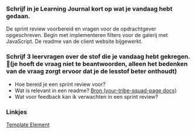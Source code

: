 ### Schrijf in je Learning Journal kort op wat je vandaag hebt gedaan. 
De sprint review voorbereid en vragen voor de opdrachtgever opgeschreven. Begin met implementeren filters voor de galerij met JavaScript. De readme van de client website bijgewerkt.

### Schrijf 3 leervragen over de stof die je vandaag hebt gekregen. (je hoeft de vraag niet te beantwoorden, alleen het bedenken van de vraag zorgt ervoor dat je de lesstof beter onthoudt)
- Hoe bereid je een sprint review voor?
- Wat is relevant in een readme? [Bron (your-tribe-squad-page docs)](https://github.com/fdnd-task/your-tribe-squad-page/blob/main/docs/wrap-up.md)
- Wat voor feedback kan ik verwachten in een sprint review?

### Linkjes
[Template Element](https://developer.mozilla.org/en-US/docs/Web/HTML/Element/template)